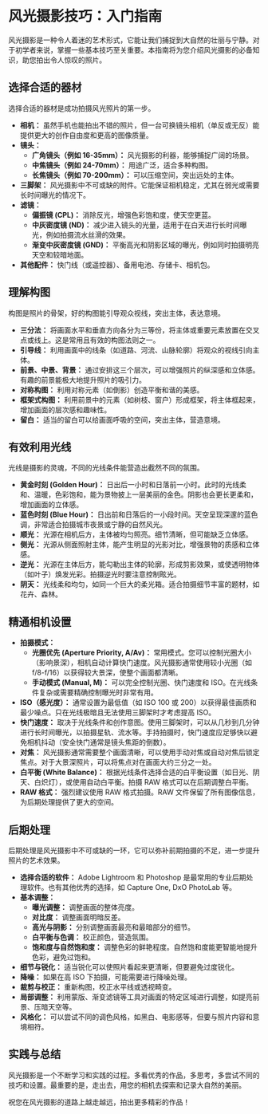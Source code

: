 # 风光摄影技巧：入门指南

风光摄影是一种令人着迷的艺术形式，它能让我们捕捉到大自然的壮丽与宁静。对于初学者来说，掌握一些基本技巧至关重要。本指南将为您介绍风光摄影的必备知识，助您拍出令人惊叹的照片。

## 选择合适的器材

选择合适的器材是成功拍摄风光照片的第一步。

* **相机：** 虽然手机也能拍出不错的照片，但一台可换镜头相机（单反或无反）能提供更大的创作自由度和更高的图像质量。
* **镜头：**
    * **广角镜头（例如 16-35mm）：** 风光摄影的利器，能够捕捉广阔的场景。
    * **中焦镜头（例如 24-70mm）：** 用途广泛，适合多种构图。
    * **长焦镜头（例如 70-200mm）：** 可以压缩空间，突出远处的主体。
* **三脚架：** 风光摄影中不可或缺的附件。它能保证相机稳定，尤其在弱光或需要长时间曝光的情况下。
* **滤镜：**
    * **偏振镜 (CPL)：** 消除反光，增强色彩饱和度，使天空更蓝。
    * **中灰密度镜 (ND)：** 减少进入镜头的光量，适用于在白天进行长时间曝光，例如拍摄流水丝滑的效果。
    * **渐变中灰密度镜 (GND)：** 平衡高光和阴影区域的曝光，例如同时拍摄明亮天空和较暗地面。
* **其他配件：** 快门线（或遥控器）、备用电池、存储卡、相机包。

## 理解构图

构图是照片的骨架，好的构图能引导观众视线，突出主体，表达意境。

* **三分法：** 将画面水平和垂直方向各分为三等份，将主体或重要元素放置在交叉点或线上。这是常用且有效的构图法则之一。
* **引导线：** 利用画面中的线条（如道路、河流、山脉轮廓）将观众的视线引向主体。
* **前景、中景、背景：** 通过安排这三个层次，可以增强照片的纵深感和立体感。有趣的前景能极大地提升照片的吸引力。
* **对称构图：** 利用对称元素（如倒影）创造平衡和谐的美感。
* **框架式构图：** 利用前景中的元素（如树枝、窗户）形成框架，将主体框起来，增加画面的层次感和趣味性。
* **留白：** 适当的留白可以给画面呼吸的空间，突出主体，营造意境。

## 有效利用光线

光线是摄影的灵魂，不同的光线条件能营造出截然不同的氛围。

* **黄金时刻 (Golden Hour)：** 日出后一小时和日落前一小时。此时的光线柔和、温暖，色彩饱和，能为景物披上一层美丽的金色。阴影也会更长更柔和，增加画面的立体感。
* **蓝色时刻 (Blue Hour)：** 日出前和日落后的一小段时间。天空呈现深邃的蓝色调，非常适合拍摄城市夜景或宁静的自然风光。
* **顺光：** 光源在相机后方，主体被均匀照亮。细节清晰，但可能缺乏立体感。
* **侧光：** 光源从侧面照射主体，能产生明显的光影对比，增强景物的质感和立体感。
* **逆光：** 光源在主体后方，能勾勒出主体的轮廓，形成剪影效果，或使透明物体（如叶子）焕发光彩。拍摄逆光时要注意控制眩光。
* **阴天：** 光线柔和均匀，如同一个巨大的柔光箱。适合拍摄细节丰富的题材，如花卉、森林。

## 精通相机设置

* **拍摄模式：**
    * **光圈优先 (Aperture Priority, A/Av)：** 常用模式。您可以控制光圈大小（影响景深），相机自动计算快门速度。风光摄影通常使用较小光圈（如 f/8-f/16）以获得较大景深，使整个画面都清晰。
    * **手动模式 (Manual, M)：** 可以完全控制光圈、快门速度和 ISO。在光线条件复杂或需要精确控制曝光时非常有用。
* **ISO（感光度）：** 通常设置为最低值（如 ISO 100 或 200）以获得最佳画质和最少噪点。只在光线极暗且无法使用三脚架时才考虑提高 ISO。
* **快门速度：** 取决于光线条件和创作意图。使用三脚架时，可以从几秒到几分钟进行长时间曝光，以拍摄星轨、流水等。手持拍摄时，快门速度应足够快以避免相机抖动（安全快门通常是镜头焦距的倒数）。
* **对焦：** 风光摄影通常需要整个画面清晰，可以使用手动对焦或自动对焦后锁定焦点。对于大景深照片，可以将焦点对在画面大约三分之一处。
* **白平衡 (White Balance)：** 根据光线条件选择合适的白平衡设置（如日光、阴天、白炽灯），或使用自动白平衡。拍摄 RAW 格式可以在后期调整白平衡。
* **RAW 格式：** 强烈建议使用 RAW 格式拍摄。RAW 文件保留了所有图像信息，为后期处理提供了更大的空间。

## 后期处理

后期处理是风光摄影中不可或缺的一环，它可以弥补前期拍摄的不足，进一步提升照片的艺术效果。

* **选择合适的软件：** Adobe Lightroom 和 Photoshop 是最常用的专业后期处理软件。也有其他优秀的选择，如 Capture One, DxO PhotoLab 等。
* **基本调整：**
    * **曝光调整：** 调整画面的整体亮度。
    * **对比度：** 调整画面明暗反差。
    * **高光与阴影：** 分别调整画面最亮和最暗部分的细节。
    * **白平衡与色调：** 校正颜色，营造氛围。
    * **饱和度与自然饱和度：** 调整色彩的鲜艳程度。自然饱和度能更智能地提升色彩，避免过饱和。
* **细节与锐化：** 适当锐化可以使照片看起来更清晰，但要避免过度锐化。
* **降噪：** 如果在高 ISO 下拍摄，可能需要进行降噪处理。
* **裁剪与校正：** 重新构图，校正水平线或透视畸变。
* **局部调整：** 利用蒙版、渐变滤镜等工具对画面的特定区域进行调整，如提亮前景、压暗天空等。
* **风格化：** 可以尝试不同的调色风格，如黑白、电影感等，但要与照片内容和意境相符。

## 实践与总结

风光摄影是一个不断学习和实践的过程。多看优秀的作品，多思考，多尝试不同的技巧和设置。最重要的是，走出去，用您的相机去探索和记录大自然的美丽。

祝您在风光摄影的道路上越走越远，拍出更多精彩的作品！
